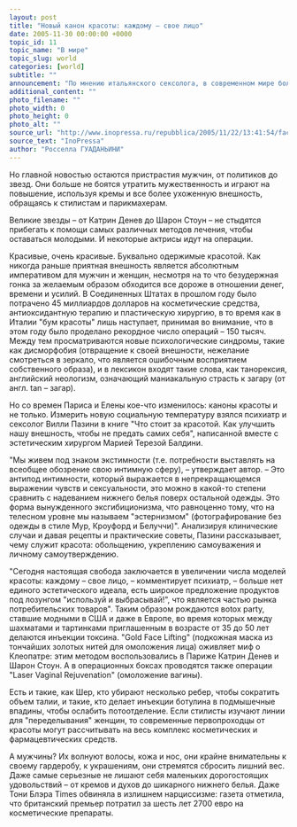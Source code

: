 ```yaml
---
layout: post
title: "Новый канон красоты: каждому – свое лицо"
date: 2005-11-30 00:00:00 +0000
topic_id: 11
topic_name: "В мире"
topic_slug: world
categories: [world]
subtitle: ""
announcement: "По мнению итальянского сексолога, в современном мире больше нет единого эстетического идеала. Обращение к стилистам, парикмахерам, пластическим хирургам теперь ни у кого не вызывает чувства вины. Больше не существует единого эстетического идеала: мужчины и женщины пытаются улучшить свою внешность."
additional_content: ""
photo_filename: ""
photo_width: 0
photo_height: 0
photo_alt: ""
source_url: "http://www.inopressa.ru/repubblica/2005/11/22/13:41:54/face"
source_text: "InoPressa"
author: "Росселла ГУАДАНЬИНИ"
---
```

Но главной новостью остаются пристрастия мужчин, от политиков до звезд. Они больше не боятся утратить мужественность и играют на повышение, используя кремы и все более ухоженную внешность, обращаясь к стилистам и парикмахерам.

Великие звезды – от Катрин Денев до Шарон Стоун – не стыдятся прибегать к помощи самых различных методов лечения, чтобы оставаться молодыми. И некоторые актрисы идут на операции.

Красивые, очень красивые. Буквально одержимые красотой. Как никогда раньше приятная внешность является абсолютным императивом для мужчин и женщин, несмотря на то что безудержная гонка за желаемым образом обходится все дороже в отношении денег, времени и усилий. В Соединенных Штатах в прошлом году было потрачено 45 миллиардов долларов на косметические средства, антиоксидантную терапию и пластическую хирургию, в то время как в Италии "бум красоты" лишь наступает, принимая во внимание, что в этом году было проделано рекордное число операций – 150 тысяч. Между тем просматриваются новые психологические синдромы, такие как дисморфобия (отвращение к своей внешности, нежелание смотреться в зеркало, что является ошибочным восприятием собственного образа), и в лексикон входят такие слова, как танорексия, английский неологизм, означающий маниакальную страсть к загару (от англ. tan – загар).

Но со времен Париса и Елены кое-что изменилось: каноны красоты и не только. Измерить новую социальную температуру взялся психиатр и сексолог Вилли Пазини в книге "Что стоит за красотой. Как улучшить нашу внешность, чтобы не предать самих себя", написанной вместе с эстетическим хирургом Марией Терезой Балдини.

"Мы живем под знаком экстимности (т.е. потребности выставлять на всеобщее обозрение свою интимную сферу), – утверждает автор. – Это антипод интимности, который выражается в непрекращающемся выражении чувств и сексуальности, это можно в какой-то степени сравнить с надеванием нижнего белья поверх остальной одежды. Это форма вынужденного эксгибиционизма, что равноценно тому, что на телесном уровне мы называем "эстернизмом" (фотографирование без одежды в стиле Мур, Кроуфорд и Белуччи)". Анализируя клинические случаи и давая рецепты и практические советы, Пазини рассказывает, чему служит красота: обольщению, укреплению самоуважения и личному самоутверждению.

"Сегодня настоящая свобода заключается в увеличении числа моделей красоты: каждому – свое лицо, – комментирует психиатр, – больше нет единого эстетического идеала, есть широкое предложение продуктов под лозунгом "используй и выбрасывай!", что является частью рынка потребительских товаров". Таким образом рождаются вotox party, ставшие модными в США и даже в Европе, во время которых между шахматами и тартинками приглашенным в возрасте от 35 до 50 лет делаются инъекции токсина. "Gold Face Lifting" (подкожная маска из тончайших золотых нитей для омоложения лица) оживляет миф о Клеопатре: этим методом воспользовались в Париже Катрин Денев и Шарон Стоун. А в операционных боксах проводятся также операции "Laser Vaginal Rejuvenation" (омоложение вагины).

Есть и такие, как Шер, кто убирают несколько ребер, чтобы сократить объем талии, и такие, кто делает инъекции ботулина в подмышечные впадины, чтобы ослабить потоотделение. Если стилисты изучают линии для "переделывания" женщин, то современные первопроходцы от красоты могут рассчитывать на весь комплекс косметических и фармацевтических средств.

А мужчины? Их волнуют волосы, кожа и нос, они крайне внимательны к своему гардеробу, к украшениям, они стремятся сбросить лишний вес. Даже самые серьезные не лишают себя маленьких дорогостоящих удовольствий – от кремов и духов до шикарного нижнего белья. Даже Тони Блэра Times обвиняла в излишнем нарциссизме: газета отметила, что британский премьер потратил за шесть лет 2700 евро на косметические препараты.
